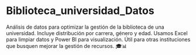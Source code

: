 # Biblioteca_universidad_Datos
Análisis de datos para optimizar la gestión de la biblioteca de una universidad. Incluye distribución por carrera, género y edad. Usamos Excel para limpiar datos y Power BI para visualización. Útil para otras instituciones que busquen mejorar la gestión de recursos. 🎓📊
